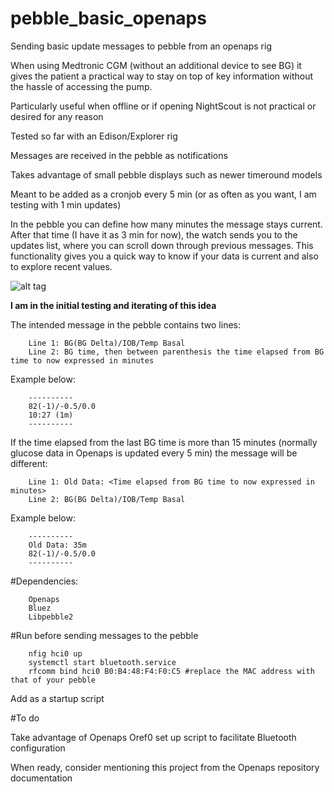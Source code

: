 # pebble_basic_openaps

Sending basic update messages to pebble from an openaps rig

When using Medtronic CGM (without an additional device to see BG) it gives the patient a practical way to stay on top of key information without the hassle of accessing the pump.

Particularly useful when offline or if opening NightScout is not practical or desired for any reason
 
Tested so far with an Edison/Explorer rig

Messages are received in the pebble as notifications

Takes advantage of small pebble displays such as newer timeround models

Meant to be added as a cronjob every 5 min (or as often as you want, I am testing with 1 min updates)

In the pebble you can define how many minutes the message stays current. After that time (I have it as 3 min for now), the watch sends you to the updates list, where you can scroll down through previous messages. This functionality gives you a quick way to know if your data is current and also to explore recent values.


![alt tag](https://github.com/betluis/pebble_basic_openaps/blob/master/picture.JPG)


**I am in the initial testing and iterating of this idea**

The intended message in the pebble contains two lines:

        Line 1: BG(BG Delta)/IOB/Temp Basal
        Line 2: BG time, then between parenthesis the time elapsed from BG time to now expressed in minutes
  
Example below:

        ----------
        82(-1)/-0.5/0.0
        10:27 (1m)
        ----------

If the time elapsed from the last BG time is more than 15 minutes (normally glucose data in Openaps is updated every 5 min) the message will be different:

        Line 1: Old Data: <Time elapsed from BG time to now expressed in minutes>
        Line 2: BG(BG Delta)/IOB/Temp Basal
        
Example below:

        ----------
        Old Data: 35m 
        82(-1)/-0.5/0.0
        ----------

#Dependencies:

        Openaps
        Bluez
        Libpebble2

#Run before sending messages to the pebble 

        nfig hci0 up
        systemctl start bluetooth.service 
        rfcomm bind hci0 B0:B4:48:F4:F0:C5 #replace the MAC address with that of your pebble

Add as a startup script

#To do

Take advantage of Openaps Oref0 set up script to facilitate Bluetooth configuration

When ready, consider mentioning this project from the Openaps repository documentation






